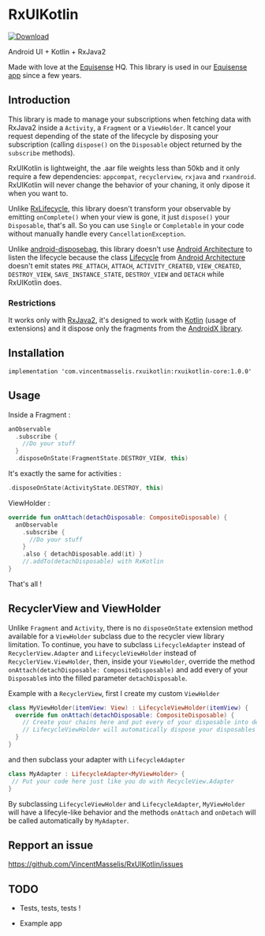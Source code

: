 # RxUIKotlin

[ ![Download](https://api.bintray.com/packages/vincentmasselis/maven/rx-ui-kotlin/images/download.svg) ](https://bintray.com/vincentmasselis/maven/rx-ui-kotlin/_latestVersion)

Android UI + Kotlin + RxJava2

Made with love at the [Equisense](http://equisense.com) HQ. This library is used in our [Equisense app](https://play.google.com/store/apps/details?id=com.equisense.motions) since a few years.

## Introduction
This library is made to manage your subscriptions when fetching data with RxJava2 inside a `Activity`, a `Fragment` or a `ViewHolder`. It cancel your request depending of the state of the lifecycle by disposing your subscription (calling `dispose()` on the `Disposable` object returned by the `subscribe` methods).

RxUIKotlin is lightweight, the .aar file weights less than 50kb and it only require a few dependencies: `appcompat`, `recyclerview`, `rxjava` and `rxandroid`. RxUIKotlin will never change the behavior of your chaning, it only dipose it when you want to.

Unlike [RxLifecycle](https://github.com/trello/RxLifecycle), this library doesn't transform your observable by emitting `onComplete()` when your view is gone, it just `dispose()` your `Disposable`, that's all. So you can use `Single` or `Completable` in your code without manually handle every `CancellationException`.

Unlike [android-disposebag](https://github.com/kizitonwose/android-disposebag), this library doesn't use [Android Architecture](https://developer.android.com/topic/libraries/architecture/index.html) to listen the lifecycle because the class [Lifecycle](https://developer.android.com/topic/libraries/architecture/lifecycle.html) from [Android Architecture](https://developer.android.com/topic/libraries/architecture/index.html) doesn't emit states `PRE_ATTACH`, `ATTACH`, `ACTIVITY_CREATED`, `VIEW_CREATED`, `DESTROY_VIEW`, `SAVE_INSTANCE_STATE`, `DESTROY_VIEW` and `DETACH` while RxUIKotlin does.

### Restrictions

It works only with [RxJava2](https://github.com/ReactiveX/RxJava), it's designed to work with [Kotlin](https://github.com/JetBrains/kotlin) (usage of extensions) and it dispose only the fragments from the [AndroidX library](https://developer.android.com/guide/components/fragments).

## Installation

`implementation 'com.vincentmasselis.rxuikotlin:rxuikotlin-core:1.0.0'`

## Usage

Inside a Fragment :

```kotlin
anObservable
  .subscribe {
    //Do your stuff
  }
  .disposeOnState(FragmentState.DESTROY_VIEW, this)
```

It's exactly the same for activities :
```kotlin
.disposeOnState(ActivityState.DESTROY, this)
```

ViewHolder :
```kotlin
override fun onAttach(detachDisposable: CompositeDisposable) {
  anObservable
    .subscribe {
      //Do your stuff
    }
    .also { detachDisposable.add(it) }
    //.addTo(detachDisposable) with RxKotlin
}
```

That's all !

## RecyclerView and ViewHolder

Unlike `Fragment` and `Activity`, there is no `disposeOnState` extension method available for a `ViewHolder` subclass due to the recycler view library limitation. To continue, you have to subclass `LifecycleAdapter` instead of `RecyclerView.Adapter` and `LifecycleViewHolder` instead of `RecyclerView.ViewHolder`, then, inside your `ViewHolder`, override the method `onAttach(detachDisposable: CompositeDisposable)` and add every of your `Disposable`s into the filled parameter `detachDisposable`.

Example with a `RecyclerView`, first I create my custom `ViewHolder`
```kotlin
class MyViewHolder(itemView: View) : LifecycleViewHolder(itemView) {
  override fun onAttach(detachDisposable: CompositeDisposable) {
    // Create your chains here and put every of your disposable into detachDisposable.
    // LifecycleViewHolder will automatically dispose your disposables by calling detachDisposable.dispose() when onDetach is called
  }
}
```
and then subclass your adapter with `LifecycleAdapter`
```kotlin
class MyAdapter : LifecycleAdapter<MyViewHolder> {
 // Put your code here just like you do with RecycleView.Adapter
}
```

By subclassing `LifecycleViewHolder` and `LifecycleAdapter`, `MyViewHolder` will have a lifecyle-like behavior and the methods `onAttach` and `onDetach` will be called automatically by `MyAdapter`.

## Repport an issue

https://github.com/VincentMasselis/RxUIKotlin/issues

## TODO

- Tests, tests, tests !

- Example app

